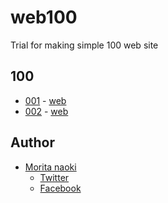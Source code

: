 web100
======

Trial for making simple 100 web site

100
----

- [001](https://github.com/morizotter/web100-001) - [web](http://morizotter.github.io/web100-001)
- [002](https://github.com/morizotter/web100-002) - [web](http://morizotter.github.io/web100-002)

Author
-------

- [Morita naoki](http://moritanaoki.org)
  - [Twitter](http://twitter.com/morizotter)
  - [Facebook](http://facebook.com/morizotter)